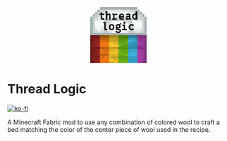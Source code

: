 <p align="center">
  <img src="./src/main/resources/assets/threadlogic/icon.png" alt="">
</p>

# Thread Logic

[![ko-fi](https://ko-fi.com/img/githubbutton_sm.svg)](https://ko-fi.com/E1E11F8P04)

A Minecraft Fabric mod to use any combination of colored wool to craft a bed matching the color of the center piece of wool used in the recipe.
